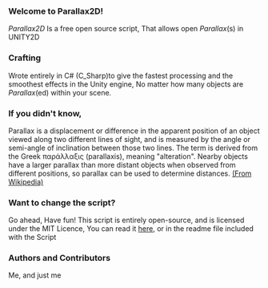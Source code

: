 ### Welcome to Parallax2D!
_Parallax2D_ Is a free open source script, That allows open _Parallax_(s) in UNITY2D

### Crafting
Wrote entirely in C# (C_Sharp)to give the fastest processing and the smoothest effects in the Unity engine, No matter how many objects are _Parallax_(ed) within your scene.

### If you didn't know,
Parallax is a displacement or difference in the apparent position of an object viewed along two different lines of sight, and is measured by the angle or semi-angle of inclination between those two lines. The term is derived from the Greek παράλλαξις (parallaxis), meaning "alteration". Nearby objects have a larger parallax than more distant objects when observed from different positions, so parallax can be used to determine distances. [(From Wikipedia)](http://en.wikipedia.org/wiki/Parallax)

### Want to change the script?
Go ahead, Have fun! This script is entirely open-source, and is licensed under the MIT Licence, You can read it [here](http://opensource.org/licenses/MIT), or in the readme file included with the Script 

### Authors and Contributors
Me, and just me
